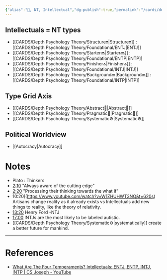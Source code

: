 ```yaml
---
{"alias":"🔮, NT, Intellectual","dg-publish":true,"permalink":"/cards/depth-psychology-theory/future-thinker/","dgPassFrontmatter":true,"noteIcon":"1","created":"2023-01-21T13:03:38.857+01:00","updated":"2023-05-24T16:13:19.575+02:00"}
---
```



## Intellectuals = NT types
- [[CARDS/Depth Psychology Theory/Structure🔛\|Structure🔛]] : [[CARDS/Depth Psychology Theory/Foundational/ENTJ\|ENTJ]] 
- [[CARDS/Depth Psychology Theory/Starter🔜\|Starter🔜]] : [[CARDS/Depth Psychology Theory/Foundational/ENTP\|ENTP]] 
- [[CARDS/Depth Psychology Theory/Finisher🔝\|Finisher🔝]] : [[CARDS/Depth Psychology Theory/Foundational/INTJ\|INTJ]] 
- [[CARDS/Depth Psychology Theory/Background🔙\|Background🔙]] : [[CARDS/Depth Psychology Theory/Foundational/INTP\|INTP]]

## Type Grid Axis 
- [[CARDS/Depth Psychology Theory/Abstract🧲\|Abstract🧲]]
- [[CARDS/Depth Psychology Theory/Pragmatic🦊\|Pragmatic🦊]]
- [[CARDS/Depth Psychology Theory/Systematic⚙️\|Systematic⚙️]]

## Political Worldview
- [[Autocracy\|Autocracy]]

# Notes 
- Plato : Thinkers 
- [2:10](https://www.youtube.com/watch?v=W1ZHUHWT3NQ&t=130s) "Always aware of the cutting edge" 
- [2:20](https://www.youtube.com/watch?v=W1ZHUHWT3NQ&t=140s) "Processing their thinking towards the what if"
-  10:20](https://www.youtube.com/watch?v=W1ZHUHWT3NQ&t=620s) Artisans change reality as it already exists vs Intellectuals add new things to reality, like the theory of relativity. 
- [13:20](https://www.youtube.com/watch?v=W1ZHUHWT3NQ&t=800s) Henry Ford -NTJ 
- [17:00](https://www.youtube.com/watch?v=W1ZHUHWT3NQ&t=1020s) INTJs are the most likely to be labeled autistic.
- [[CARDS/Depth Psychology Theory/Systematic⚙️\|systematically]] create a better future for mankind. 

---
# References 
- [What Are The Four Temperaments? Intellectuals: ENTJ, ENTP, INTJ, INTP | CS Joseph - YouTube](https://youtu.be/W1ZHUHWT3NQ?list=PLCPzIFw2QJDdtiA1Uy7NAPtTbi50q6ce6)